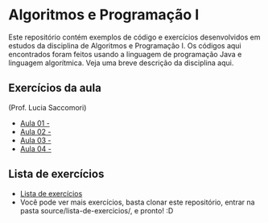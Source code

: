 <h1>Algoritmos e Programação I</h1>

Este repositório contém exemplos de código e exercícios desenvolvidos em estudos da disciplina de Algoritmos e Programação I. Os códigos
aqui encontrados foram feitos usando a linguagem de programação Java e linguagem algorítmica. Veja uma breve descrição da disciplina
aqui.

<h2>Exercícios da aula</h2>

(Prof. Lucia Saccomori)

<ul>
	<li><a href="javascript:void(0)">Aula 01 -</a></li>
	<li><a href="javascript:void(0)">Aula 02 -</a></li>
	<li><a href="javascript:void(0)">Aula 03 -</a></li>
	<li><a href="javascript:void(0)">Aula 04 -</a></li>
</ul>

<h2>Lista de exercícios</h2>

<ul>
	<li><a href="javascript:void(0)">Lista de exercícios</a></li>
	<li>Você pode ver mais exercícios, basta clonar este repositório, entrar na pasta source/lista-de-exercicios/, e pronto! :D</li>
</ul>